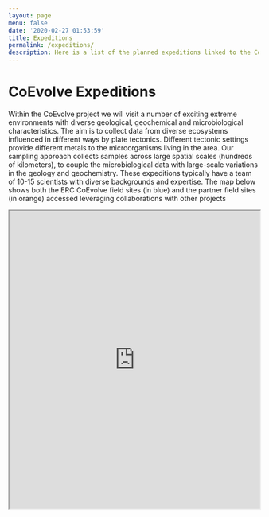 ```yaml
---
layout: page
menu: false
date: '2020-02-27 01:53:59'
title: Expeditions
permalink: /expeditions/
description: Here is a list of the planned expeditions linked to the CoEvolve project
---
```


# CoEvolve Expeditions

Within the CoEvolve project we will visit a number of exciting extreme environments with diverse geological, geochemical and microbiological characteristics. The aim is to collect data from diverse ecosystems influenced in different ways by plate tectonics. Different tectonic settings provide different metals to the microorganisms living in the area. Our sampling approach collects samples across large spatial scales (hundreds of kilometers), to couple the microbiological data with large-scale variations in the geology and geochemistry. These expeditions typically have a team of 10-15 scientists with diverse backgrounds and expertise. The map below shows both the ERC CoEvolve field sites (in blue) and the partner field sites (in orange) accessed leveraging collaborations with other projects 

<iframe src="https://www.google.com/maps/d/u/0/embed?mid=1Ry20ZjU9drXocIbI-KgsiI_Y_gEg-qQ3&ehbc=2E312F&z=2" width="100%" height="600ev"></iframe>
